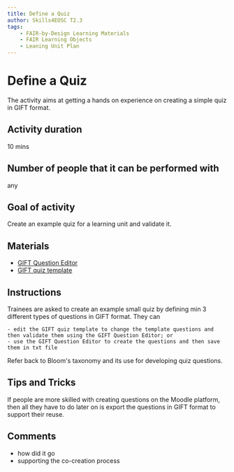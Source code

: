 ```yaml
---
title: Define a Quiz
author: Skills4EOSC T2.3
tags: 
    - FAIR-by-Design Learning Materials
    - FAIR Learning Objects
    - Leaning Unit Plan
---
```


# Define a Quiz

The activity aims at getting a hands on experience on creating a simple quiz in GIFT format.

## Activity duration

10 mins

## Number of people that it can be performed with

any

## Goal of activity

Create an example quiz for a learning unit and validate it.

## Materials
- [GIFT Question Editor](https://fuhrmanator.github.io/GIFT-grammar-PEG.js/editor/editor.html)
- [GIFT quiz template](../attachments/quiz_gift_template.txt)

## Instructions

Trainees are asked to create an example small quiz by defining min 3 different types of questions in GIFT format.
They can

    - edit the GIFT quiz template to change the template questions and then validate them using the GIFT Question Editor; or
    - use the GIFT Question Editor to create the questions and then save them in txt file

Refer back to Bloom's taxonomy and its use for developing quiz questions.

## Tips and Tricks

If people are more skilled with creating questions on the Moodle platform, then all they have to do later on is export the questions in GIFT format to support their reuse.

## Comments

- how did it go
- supporting the co-creation process